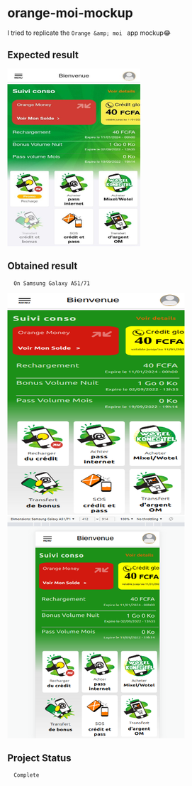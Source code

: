 # orange-moi-mockup
I tried to replicate the `Orange &amp; moi ` app mockup😂

## Expected result 
<img src="images/OM_model.png" width="300" height="400">

## Obtained result 
      On Samsung Galaxy A51/71
<img src="images/OM_mockup1.png" width="400" height="500"> &nbsp;&nbsp;&nbsp;&nbsp;&nbsp;&nbsp;&nbsp;&nbsp;&nbsp;&nbsp; <img src="images/OM_mockup2.png" width="400" height="500">



## Project Status 
      Complete 

